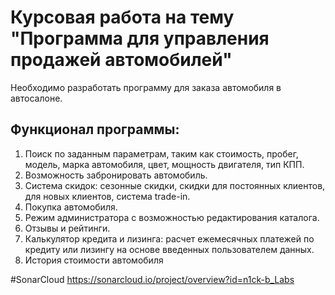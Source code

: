 # Курсовая работа на тему "Программа для управления продажей автомобилей"
Необходимо разработать программу для заказа автомобиля в автосалоне.
## Функционал программы:
1. Поиск по заданным параметрам, таким как стоимость, пробег, модель, марка автомобиля, цвет, мощность двигателя, тип КПП.
2. Возможность забронировать автомобиль.
3. Система скидок: сезонные скидки, скидки для постоянных клиентов, для новых клиентов, система trade-in.
4. Покупка автомобиля.
5. Режим администратора с возможностью редактирования каталога.
7. Отзывы и рейтинги.
8. Калькулятор кредита и лизинга: расчет ежемесячных платежей по кредиту или лизингу на основе введенных пользователем данных.
9. История стоимости автомобиля

#SonarCloud
https://sonarcloud.io/project/overview?id=n1ck-b_Labs

